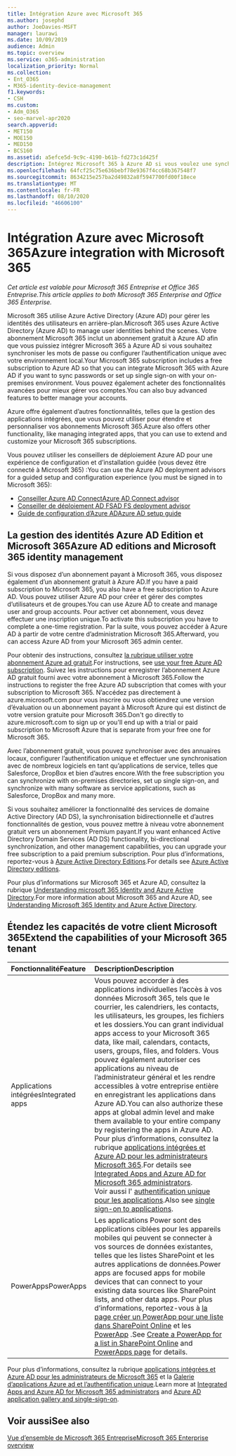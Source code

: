 ```yaml
---
title: Intégration Azure avec Microsoft 365
ms.author: josephd
author: JoeDavies-MSFT
manager: laurawi
ms.date: 10/09/2019
audience: Admin
ms.topic: overview
ms.service: o365-administration
localization_priority: Normal
ms.collection:
- Ent_O365
- M365-identity-device-management
f1.keywords:
- CSH
ms.custom:
- Adm_O365
- seo-marvel-apr2020
search.appverid:
- MET150
- MOE150
- MED150
- BCS160
ms.assetid: a5efce5d-9c9c-4190-b61b-fd273c1d425f
description: Intégrez Microsoft 365 à Azure AD si vous voulez une synchronisation de mot de passe ou une authentification unique avec votre environnement local.
ms.openlocfilehash: 64fcf25c75e636bebf78e9367f4cc68b367548f7
ms.sourcegitcommit: 8634215e257ba2d49832a8f5947700fd00f18ece
ms.translationtype: MT
ms.contentlocale: fr-FR
ms.lasthandoff: 08/10/2020
ms.locfileid: "46606100"
---
```

# <a name="azure-integration-with-microsoft-365"></a><span data-ttu-id="6c5e1-103">Intégration Azure avec Microsoft 365</span><span class="sxs-lookup"><span data-stu-id="6c5e1-103">Azure integration with Microsoft 365</span></span>

<span data-ttu-id="6c5e1-104">*Cet article est valable pour Microsoft 365 Entreprise et Office 365 Entreprise.*</span><span class="sxs-lookup"><span data-stu-id="6c5e1-104">*This article applies to both Microsoft 365 Enterprise and Office 365 Enterprise.*</span></span>

<span data-ttu-id="6c5e1-105">Microsoft 365 utilise Azure Active Directory (Azure AD) pour gérer les identités des utilisateurs en arrière-plan.</span><span class="sxs-lookup"><span data-stu-id="6c5e1-105">Microsoft 365 uses Azure Active Directory (Azure AD) to manage user identities behind the scenes.</span></span> <span data-ttu-id="6c5e1-106">Votre abonnement Microsoft 365 inclut un abonnement gratuit à Azure AD afin que vous puissiez intégrer Microsoft 365 à Azure AD si vous souhaitez synchroniser les mots de passe ou configurer l’authentification unique avec votre environnement local.</span><span class="sxs-lookup"><span data-stu-id="6c5e1-106">Your Microsoft 365 subscription includes a free subscription to Azure AD so that you can integrate Microsoft 365 with Azure AD if you want to sync passwords or set up single sign-on with your on-premises environment.</span></span> <span data-ttu-id="6c5e1-107">Vous pouvez également acheter des fonctionnalités avancées pour mieux gérer vos comptes.</span><span class="sxs-lookup"><span data-stu-id="6c5e1-107">You can also buy advanced features to better manage your accounts.</span></span>
  
<span data-ttu-id="6c5e1-108">Azure offre également d’autres fonctionnalités, telles que la gestion des applications intégrées, que vous pouvez utiliser pour étendre et personnaliser vos abonnements Microsoft 365.</span><span class="sxs-lookup"><span data-stu-id="6c5e1-108">Azure also offers other functionality, like managing integrated apps, that you can use to extend and customize your Microsoft 365 subscriptions.</span></span>
  
<span data-ttu-id="6c5e1-109">Vous pouvez utiliser les conseillers de déploiement Azure AD pour une expérience de configuration et d’installation guidée (vous devez être connecté à Microsoft 365) :</span><span class="sxs-lookup"><span data-stu-id="6c5e1-109">You can use the Azure AD deployment advisors for a guided setup and configuration experience (you must be signed in to Microsoft 365):</span></span>

 - [<span data-ttu-id="6c5e1-110">Conseiller Azure AD Connect</span><span class="sxs-lookup"><span data-stu-id="6c5e1-110">Azure AD Connect advisor</span></span>](https://aka.ms/aadconnectpwsync)
 - [<span data-ttu-id="6c5e1-111">Conseiller de déploiement AD FS</span><span class="sxs-lookup"><span data-stu-id="6c5e1-111">AD FS deployment advisor</span></span>](https://aka.ms/adfsguidance)
 - [<span data-ttu-id="6c5e1-112">Guide de configuration d’Azure AD</span><span class="sxs-lookup"><span data-stu-id="6c5e1-112">Azure AD setup guide</span></span>](https://aka.ms/aadpguidance)
  
## <a name="azure-ad-editions-and-microsoft-365-identity-management"></a><span data-ttu-id="6c5e1-113">La gestion des identités Azure AD Edition et Microsoft 365</span><span class="sxs-lookup"><span data-stu-id="6c5e1-113">Azure AD editions and Microsoft 365 identity management</span></span>

<span data-ttu-id="6c5e1-114">Si vous disposez d’un abonnement payant à Microsoft 365, vous disposez également d’un abonnement gratuit à Azure AD.</span><span class="sxs-lookup"><span data-stu-id="6c5e1-114">If you have a paid subscription to Microsoft 365, you also have a free subscription to Azure AD.</span></span> <span data-ttu-id="6c5e1-115">Vous pouvez utiliser Azure AD pour créer et gérer des comptes d’utilisateurs et de groupes.</span><span class="sxs-lookup"><span data-stu-id="6c5e1-115">You can use Azure AD to create and manage user and group accounts.</span></span> <span data-ttu-id="6c5e1-116">Pour activer cet abonnement, vous devez effectuer une inscription unique.</span><span class="sxs-lookup"><span data-stu-id="6c5e1-116">To activate this subscription you have to complete a one-time registration.</span></span> <span data-ttu-id="6c5e1-117">Par la suite, vous pouvez accéder à Azure AD à partir de votre centre d’administration Microsoft 365.</span><span class="sxs-lookup"><span data-stu-id="6c5e1-117">Afterward, you can access Azure AD from your Microsoft 365 admin center.</span></span> 

<span data-ttu-id="6c5e1-118">Pour obtenir des instructions, consultez [la rubrique utiliser votre abonnement Azure ad gratuit](https://go.microsoft.com/fwlink/p/?LinkId=617127).</span><span class="sxs-lookup"><span data-stu-id="6c5e1-118">For instructions, see [use your free Azure AD subscription](https://go.microsoft.com/fwlink/p/?LinkId=617127).</span></span> <span data-ttu-id="6c5e1-119">Suivez les instructions pour enregistrer l’abonnement Azure AD gratuit fourni avec votre abonnement à Microsoft 365.</span><span class="sxs-lookup"><span data-stu-id="6c5e1-119">Follow the instructions to register the free Azure AD subscription that comes with your subscription to Microsoft 365.</span></span> <span data-ttu-id="6c5e1-120">N’accédez pas directement à azure.microsoft.com pour vous inscrire ou vous obtiendrez une version d’évaluation ou un abonnement payant à Microsoft Azure qui est distinct de votre version gratuite pour Microsoft 365.</span><span class="sxs-lookup"><span data-stu-id="6c5e1-120">Don't go directly to azure.microsoft.com to sign up or you'll end up with a trial or paid subscription to Microsoft Azure that is separate from your free one for Microsoft 365.</span></span> 
  
<span data-ttu-id="6c5e1-121">Avec l’abonnement gratuit, vous pouvez synchroniser avec des annuaires locaux, configurer l’authentification unique et effectuer une synchronisation avec de nombreux logiciels en tant qu’applications de service, telles que Salesforce, DropBox et bien d’autres encore.</span><span class="sxs-lookup"><span data-stu-id="6c5e1-121">With the free subscription you can synchronize with on-premises directories, set up single sign-on, and synchronize with many software as service applications, such as Salesforce, DropBox and many more.</span></span>
  
<span data-ttu-id="6c5e1-122">Si vous souhaitez améliorer la fonctionnalité des services de domaine Active Directory (AD DS), la synchronisation bidirectionnelle et d’autres fonctionnalités de gestion, vous pouvez mettre à niveau votre abonnement gratuit vers un abonnement Premium payant.</span><span class="sxs-lookup"><span data-stu-id="6c5e1-122">If you want enhanced Active Directory Domain Services (AD DS) functionality, bi-directional synchronization, and other management capabilities, you can upgrade your free subscription to a paid premium subscription.</span></span> <span data-ttu-id="6c5e1-123">Pour plus d’informations, reportez-vous à [Azure Active Directory Editions](https://azure.microsoft.com/pricing/details/active-directory/).</span><span class="sxs-lookup"><span data-stu-id="6c5e1-123">For details see [Azure Active Directory editions](https://azure.microsoft.com/pricing/details/active-directory/).</span></span>
  
<span data-ttu-id="6c5e1-124">Pour plus d’informations sur Microsoft 365 et Azure AD, consultez la rubrique [Understanding microsoft 365 Identity and Azure Active Directory](about-office-365-identity.md).</span><span class="sxs-lookup"><span data-stu-id="6c5e1-124">For more information about Microsoft 365 and Azure AD, see [Understanding Microsoft 365 Identity and Azure Active Directory](about-office-365-identity.md).</span></span>
  
## <a name="extend-the-capabilities-of-your-microsoft-365-tenant"></a><span data-ttu-id="6c5e1-125">Étendez les capacités de votre client Microsoft 365</span><span class="sxs-lookup"><span data-stu-id="6c5e1-125">Extend the capabilities of your Microsoft 365 tenant</span></span>

|<span data-ttu-id="6c5e1-126">**Fonctionnalité**</span><span class="sxs-lookup"><span data-stu-id="6c5e1-126">**Feature**</span></span>|<span data-ttu-id="6c5e1-127">**Description**</span><span class="sxs-lookup"><span data-stu-id="6c5e1-127">**Description**</span></span>|
|:-----|:-----|
|<span data-ttu-id="6c5e1-128">Applications intégrées</span><span class="sxs-lookup"><span data-stu-id="6c5e1-128">Integrated apps</span></span>  <br/> |<span data-ttu-id="6c5e1-129">Vous pouvez accorder à des applications individuelles l’accès à vos données Microsoft 365, tels que le courrier, les calendriers, les contacts, les utilisateurs, les groupes, les fichiers et les dossiers.</span><span class="sxs-lookup"><span data-stu-id="6c5e1-129">You can grant individual apps access to your Microsoft 365 data, like mail, calendars, contacts, users, groups, files, and folders.</span></span> <span data-ttu-id="6c5e1-130">Vous pouvez également autoriser ces applications au niveau de l’administrateur général et les rendre accessibles à votre entreprise entière en enregistrant les applications dans Azure AD.</span><span class="sxs-lookup"><span data-stu-id="6c5e1-130">You can also authorize these apps at global admin level and make them available to your entire company by registering the apps in Azure AD.</span></span> <span data-ttu-id="6c5e1-131">Pour plus d’informations, consultez la rubrique [applications intégrées et Azure AD pour les administrateurs Microsoft 365](https://support.office.com/article/cb2250e3-451e-416f-bf4e-363549652c2a).</span><span class="sxs-lookup"><span data-stu-id="6c5e1-131">For details see [Integrated Apps and Azure AD for Microsoft 365 administrators](https://support.office.com/article/cb2250e3-451e-416f-bf4e-363549652c2a).</span></span>  <br/> <span data-ttu-id="6c5e1-132">Voir aussi l' [authentification unique pour les applications](https://go.microsoft.com/fwlink/p/?LinkId=698604).</span><span class="sxs-lookup"><span data-stu-id="6c5e1-132">Also see [single sign-on to applications](https://go.microsoft.com/fwlink/p/?LinkId=698604).</span></span>  <br/> |
|<span data-ttu-id="6c5e1-133">PowerApps</span><span class="sxs-lookup"><span data-stu-id="6c5e1-133">PowerApps</span></span>  <br/> | <span data-ttu-id="6c5e1-134">Les applications Power sont des applications ciblées pour les appareils mobiles qui peuvent se connecter à vos sources de données existantes, telles que les listes SharePoint et les autres applications de données.</span><span class="sxs-lookup"><span data-stu-id="6c5e1-134">Power apps are focused apps for mobile devices that can connect to your existing data sources like SharePoint lists, and other data apps.</span></span> <span data-ttu-id="6c5e1-135">Pour plus d’informations, reportez-vous à [la page créer un PowerApp pour une liste dans SharePoint Online](https://support.office.com/article/9338b2d2-67ac-4b81-8e67-97da27e5e9ab) et les [PowerApp](https://powerapps.microsoft.com/) .</span><span class="sxs-lookup"><span data-stu-id="6c5e1-135">See [Create a PowerApp for a list in SharePoint Online](https://support.office.com/article/9338b2d2-67ac-4b81-8e67-97da27e5e9ab) and [PowerApps page](https://powerapps.microsoft.com/) for details.</span></span>  <br/> |
   
<span data-ttu-id="6c5e1-136">Pour plus d’informations, consultez la rubrique [applications intégrées et Azure AD pour les administrateurs de Microsoft 365](integrated-apps-and-azure-ads.md) et la [Galerie d’applications Azure ad et l’authentification unique](https://docs.microsoft.com/azure/active-directory/manage-apps/what-is-single-sign-on).</span><span class="sxs-lookup"><span data-stu-id="6c5e1-136">Learn more at [Integrated Apps and Azure AD for Microsoft 365 administrators](integrated-apps-and-azure-ads.md) and [Azure AD application gallery and single-sign-on](https://docs.microsoft.com/azure/active-directory/manage-apps/what-is-single-sign-on).</span></span>

## <a name="see-also"></a><span data-ttu-id="6c5e1-137">Voir aussi</span><span class="sxs-lookup"><span data-stu-id="6c5e1-137">See also</span></span>

[<span data-ttu-id="6c5e1-138">Vue d’ensemble de Microsoft 365 Entreprise</span><span class="sxs-lookup"><span data-stu-id="6c5e1-138">Microsoft 365 Enterprise overview</span></span>](https://docs.microsoft.com/microsoft-365/enterprise/microsoft-365-overview)
